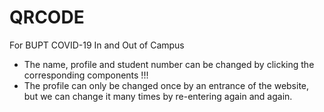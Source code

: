 # QRCODE
For BUPT COVID-19 In and Out of Campus
* The name, profile and student number can be changed by clicking the corresponding components !!!
* The profile can only be changed once by an entrance of the website, but we can change it many times by re-entering again and again.
